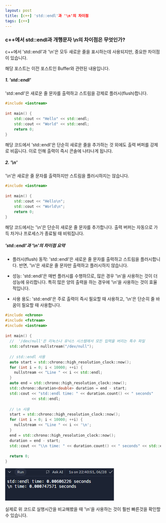 ```yaml
---
layout: post
title: [c++] 'std::endl'과 '\n'의 차이점
tags: [c++]
---
```


### c++에서 std::endl과 개행문자 \n의 차이점은 무엇인가?

c++에서 'std::endl'과 '\n'은 모두 새로운 줄을 표시하는데 사용되지만, 중요한 차이점이 있습니다.

해당 포스트는 이전 포스트인 Buffer와 관련된 내용입니다.

##### 1. 'std::endl'

'std::endl'은 새로운 줄 문자를 출력하고 스트림을 강제로 플러시(flush)합니다.

```c++
#include <iostream>

int main() {
    std::cout << "Hello" << std::endl;
    std::cout << "World" << std::endl;
    return 0;
}
```

해당 코드에서 'std::endl'은 단순히 새로운 줄을 추가하는 것 외에도 출력 버퍼를 강제로 비웁니다. 이로 인해 출력이 즉시 콘솔에 나타나게 됩니다.

##### 2. '\n'

'\n'은 새로운 줄 문자를 출력하지만 스트림을 플러시하지는 않습니다.

```c++
#include <iostream>

int main() {
    std::cout << "Hello\n";
    std::cout << "World\n";
    return 0;
}
```

해당 코드에서는 '\n'은 단순히 새로운 줄 문자를 추가합니다. 출력 버퍼는 자동으로 가득 차거나 프로세스가 종료될 때 비워집니다.

##### 'std::endl'과 '\n'의 차이점 요약

- 플러시(flush) 동작: 'std::endl'은 새로운 줄 문자를 출력하고 스트림을 플러시합니다. 반면, '\n'은 새로운 줄 문자만 출력하고 플러시하지 않습니다.

- 성능: 'std::endl'은 매번 플러시를 수행하므로, 많은 경우 '\n'을 사용하는 것이 더 성능에 유리합니다. 특히 많은 양의 출력을 하는 경우에 '\n'을 사용하는 것이 효율적입니다.

- 사용 용도: 'std::endl'은 주로 출력이 즉시 필요할 때 사용하고, '\n'은 단순히 줄 바꿈이 필요할 때 사용합니다.

```c++
#include <chrono>
#include <fstream>
#include <iostream>

int main() {
  //  '/dev/null'은 리눅스나 유닉스 시스템에서 모든 입력을 버리는 특수 파일
  std::ofstream nullstream("/dev/null");

  // std::endl 사용
  auto start = std::chrono::high_resolution_clock::now();
  for (int i = 0; i < 10000; ++i) {
    nullstream << "Line " << i << std::endl;
  }
  auto end = std::chrono::high_resolution_clock::now();
  std::chrono::duration<double> duration = end - start;
  std::cout << "std::endl time: " << duration.count() << " seconds"
            << std::endl;

  // \n 사용
  start = std::chrono::high_resolution_clock::now();
  for (int i = 0; i < 10000; ++i) {
    nullstream << "Line " << i << '\n';
  }
  end = std::chrono::high_resolution_clock::now();
  duration = end - start;
  std::cout << "\\n time: " << duration.count() << " seconds" << std::endl;

  return 0;
}
```

![alt text](image-2.png)

실제로 위 코드로 실행시간을 비교해봤을 때 '\n'을 사용하는 것이 훨씬 빠른것을 확인할 수 있습니다.
